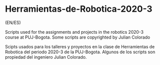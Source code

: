 # Herramientas-de-Robotica-2020-3
(EN/ES)

Scripts used for the assignments and projects in the robotics 2020-3 course at PUJ-Bogota.
Some scripts are copyrighted by Julian Colorado

Scipts usados para los talleres y proyectos en la clase de Herramientas de Robotica del periodo 2020-3 de la PUJ-Bogota.
Algunos de los scripts son propiedad del ingeniero Julian Colorado.
